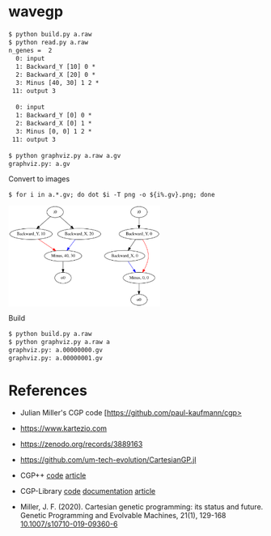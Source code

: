 # wavegp

```
$ python build.py a.raw
$ python read.py a.raw
n_genes =  2
  0: input
  1: Backward_Y [10] 0 *
  2: Backward_X [20] 0 *
  3: Minus [40, 30] 1 2 *
 11: output 3

  0: input
  1: Backward_Y [0] 0 *
  2: Backward_X [0] 1 *
  3: Minus [0, 0] 1 2 *
 11: output 3

$ python graphviz.py a.raw a.gv
graphviz.py: a.gv
```

Convert to images

```
$ for i in a.*.gv; do dot $i -T png -o ${i%.gv}.png; done
```

<img src="img/a.svg" width=300 align="center">


Build

```
$ python build.py a.raw
$ python graphviz.py a.raw a
graphviz.py: a.00000000.gv
graphviz.py: a.00000001.gv
```

# References

- Julian Miller's CGP code
  [https://github.com/paul-kaufmann/cgp>

- <https://www.kartezio.com>
- <https://zenodo.org/records/3889163>
- <https://github.com/um-tech-evolution/CartesianGP.jl>

- CGP++
  [code](https://github.com/RomanKalkreuth/cgp-plusplus)
  [article](https://doi.org/10.1145/3638529.3654092)

- CGP-Library
  [code](https://github.com/AndrewJamesTurner/CGP-Library)
  [documentation](https://www.cgplibrary.co.uk)
  [article](http://andrewjamesturner.co.uk/files/GPEM2014.pdf)

- Miller, J. F. (2020). Cartesian genetic programming: its status and
  future. Genetic Programming and Evolvable Machines, 21(1), 129-168
  [10.1007/s10710-019-09360-6](https://doi.org/10.1007/s10710-019-09360-6)
